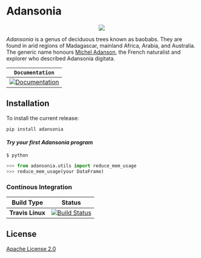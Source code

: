 # Adansonia

<div align="center">
  <img src="https://upload.wikimedia.org/wikipedia/commons/thumb/c/cb/Adansonia_grandidieri03.jpg/640px-Adansonia_grandidieri03.jpg">
</div>



_Adansonia_ is a genus of deciduous trees known as baobabs. They are found in arid regions of Madagascar, mainland Africa, Arabia, and Australia. The generic name honours [Michel Adanson](https://fr.wikipedia.org/wiki/Michel_Adanson), the French naturalist and explorer who described Adansonia digitata.

| **`Documentation`** |
|-----------------|
| [![Documentation](https://img.shields.io/badge/api-reference-blue.svg)](https://github.com/baobab-group/Adansonia/blob/master/README.md) |


## Installation

To install the current release:

```
pip install adansonia
```

#### *Try your first Adansonia program*

```shell
$ python
```

```python
>>> from adansonia.utils import reduce_mem_usage
>>> reduce_mem_usage(your DataFrame)

```

### Continous Integration

| Build Type      | Status |
| ---             | ---    |
| **Travis Linux**   | [![Build Status](https://travis-ci.com/baobab-group/Adansonia.svg?branch=master)](https://travis-ci.com/baobab-group/Adansonia) |



## License

[Apache License 2.0](LICENSE)
